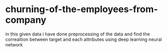 # churning-of-the-employees-from-company
in this given data i have done preprocessing of the data and find the correaltion between target and each attributes using deep learning neural network

